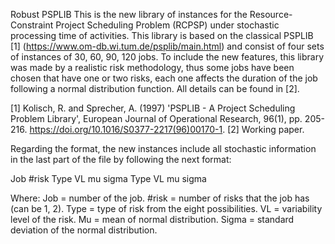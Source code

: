 Robust PSPLIB
This is the new library of instances for the Resource-Constraint Project Scheduling Problem (RCPSP) under stochastic processing time of activities. This library is based on the classical PSPLIB [1] (https://www.om-db.wi.tum.de/psplib/main.html) and consist of four sets of instances of 30, 60, 90, 120 jobs. To include the new features, this library was made by a realistic risk methodology, thus some jobs have been chosen that have one or two risks, each one affects the duration of the job following a normal distribution function. All details can be found in [2].

[1] Kolisch, R. and Sprecher, A. (1997) 'PSPLIB - A Project Scheduling Problem Library', European Journal of Operational Research, 96(1), pp. 205-216. https://doi.org/10.1016/S0377-2217(96)00170-1. 
[2] Working paper. 

Regarding the format, the new instances include all stochastic information in the last part of the file by following the next format:

Job	#risk	Type	VL	mu	sigma	Type	VL	mu	sigma

Where:
Job = number of the job.
#risk = number of risks that the job has (can be 1, 2).
Type = type of risk from the eight possibilities.
VL = variability level of the risk.
Mu = mean of normal distribution.
Sigma = standard deviation of the normal distribution.

